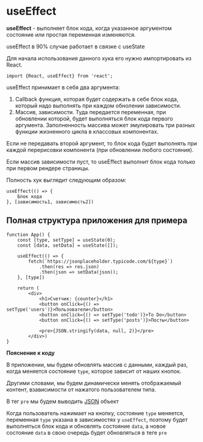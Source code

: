 # useEffect

**useEffect** - выполняет блок кода, когда указанное аргументом состояние или простая переменная изменяются.

useEffect в 90% случае работает в связке с useState

Для начала использования данного хука его нужно импортировать из React.

```tsx
import {React, useEffect} from 'react';
```

useEffect принимает в себя два аргумента:

1. Сallback функция, которая будет содержать в себе блок кода, который надо выполнять при каждом обнолении зависимости.
2. Массив, зависимости. Туда передается переменная, при обновлении которой, будет выполняться блок кода первого аргумента. Заполненность массива может эмулировать три разных функции жизненного цикла в классовых компонентах.

Если не передавать второй аргумент, то блок кода будет выполнять при каждой перерисовки компонента (при обновлении любого состояния).

Если массив зависимости пуст, то useEffect выполнит блок кода только при первом рендере страницы.

Полность хук выглядит следующим образом:

```tsx
useEffect(() => {
	Блок кода
}, [зависимость1, зависимость2])
```

## Полная структура приложения для примера

```tsx
function App() {
	const [type, setType] = useState(0);
	const [data, setData] = useState([]);

	useEffect(() => {
		fetch(`https://jsonplaceholder.typicode.com/${type}`)
			.then(res => res.json)
			.then(json => setData(json));
	}, [type])
	
	return (
		<div>
			<h1>Счетчик: {counter}</h1>
			<button onClick={() => setType('users')}>Пользователи</button>
			<button onClick={() => setType('todo')}>To Do</button>
			<button onClick={() => setType('posts')}>Посты</button>

			<pre>{JSON.stringify(data, null, 2)}</pre>
		</div>)
}
```

**Пояснение к коду**

В приложении, мы будем обновлять массив с данными, каждый раз, когда меняется состояние `type`, которое зависит от наших кнопок.

Другими словами, мы будем динамически менять отображаемый контент, взависимости от нажатого пользователем типа.

В тег `pre` мы будем выводить [JSON](https://learn.javascript.ru/json) объект

Когда пользователь нажимает на кнопку, состояние `type` меняется, переменная `type` указана в зависимостях у `useEffect`, поэтому будет выполняться блок кода и обновлять состояние `data`, а новое состояние `data` в свою очередь будет обновляться в теге `pre`